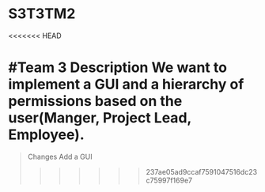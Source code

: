 # S3T3TM2
<<<<<<< HEAD

#Team 3 Description
We want to implement a GUI and a hierarchy of permissions based on the user(Manger, Project Lead, Employee). 
=======
> Changes 
> Add a GUI
>>>>>>> 237ae05ad9ccaf7591047516dc23c75997f169e7
